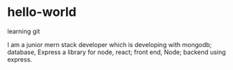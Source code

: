 # hello-world
learning git

I am a junior mern stack developer which is developing with mongodb; database, Express a library for node, react; front end, Node; backend using express.
